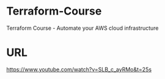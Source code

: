 # Terraform-Course
Terraform Course - Automate your AWS cloud infrastructure
# URL
https://www.youtube.com/watch?v=SLB_c_ayRMo&t=25s
